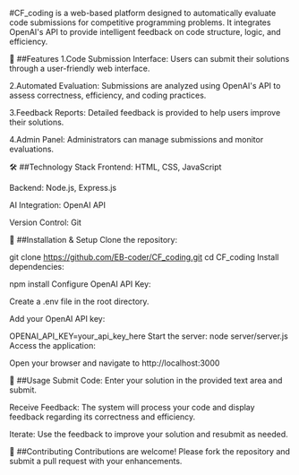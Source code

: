 
#CF_coding is a web-based platform designed to automatically evaluate code submissions for competitive programming problems. It integrates OpenAI's API to provide intelligent feedback on code structure, logic, and efficiency.​

🚀 ##Features
1.Code Submission Interface: Users can submit their solutions through a user-friendly web interface.<br>

2.Automated Evaluation: Submissions are analyzed using OpenAI's API to assess correctness, efficiency, and coding practices.<br>

3.Feedback Reports: Detailed feedback is provided to help users improve their solutions.<br>

4.Admin Panel: Administrators can manage submissions and monitor evaluations.​<br>

🛠️ ##Technology Stack
Frontend: HTML, CSS, JavaScript<br>

Backend: Node.js, Express.js<br>

AI Integration: OpenAI API<br>

Version Control: Git​<br>

🔧 ##Installation & Setup
Clone the repository:

git clone https://github.com/EB-coder/CF_coding.git
cd CF_coding
Install dependencies:

npm install
Configure OpenAI API Key:

Create a .env file in the root directory.

Add your OpenAI API key:

OPENAI_API_KEY=your_api_key_here
Start the server:
node server/server.js
Access the application:

Open your browser and navigate to http://localhost:3000​


📄 ##Usage
Submit Code: Enter your solution in the provided text area and submit.

Receive Feedback: The system will process your code and display feedback regarding its correctness and efficiency.

Iterate: Use the feedback to improve your solution and resubmit as needed.​

📌 ##Contributing
Contributions are welcome! Please fork the repository and submit a pull request with your enhancements.​

